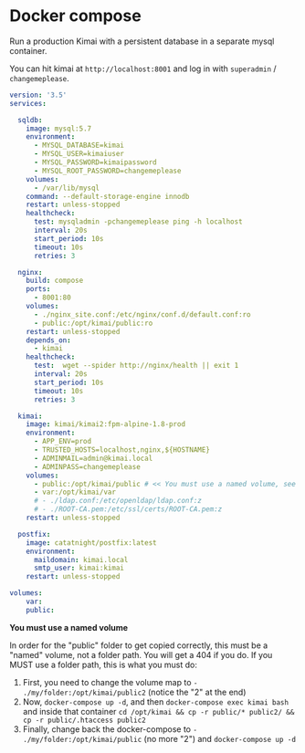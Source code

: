 # Docker compose

Run a production Kimai with a persistent database in a separate mysql container.

You can hit kimai at `http://localhost:8001` and log in with `superadmin` / `changemeplease`.

```yaml
version: '3.5'
services:

  sqldb:
    image: mysql:5.7
    environment:
      - MYSQL_DATABASE=kimai
      - MYSQL_USER=kimaiuser
      - MYSQL_PASSWORD=kimaipassword
      - MYSQL_ROOT_PASSWORD=changemeplease
    volumes:
      - /var/lib/mysql
    command: --default-storage-engine innodb
    restart: unless-stopped
    healthcheck:
      test: mysqladmin -pchangemeplease ping -h localhost
      interval: 20s
      start_period: 10s
      timeout: 10s
      retries: 3

  nginx:
    build: compose
    ports:
      - 8001:80
    volumes:
      - ./nginx_site.conf:/etc/nginx/conf.d/default.conf:ro
      - public:/opt/kimai/public:ro
    restart: unless-stopped
    depends_on:
      - kimai
    healthcheck:
      test:  wget --spider http://nginx/health || exit 1
      interval: 20s
      start_period: 10s
      timeout: 10s
      retries: 3

  kimai:
    image: kimai/kimai2:fpm-alpine-1.8-prod
    environment:
      - APP_ENV=prod
      - TRUSTED_HOSTS=localhost,nginx,${HOSTNAME}
      - ADMINMAIL=admin@kimai.local
      - ADMINPASS=changemeplease
    volumes:
      - public:/opt/kimai/public # << You must use a named volume, see note below
      - var:/opt/kimai/var
      # - ./ldap.conf:/etc/openldap/ldap.conf:z
      # - ./ROOT-CA.pem:/etc/ssl/certs/ROOT-CA.pem:z
    restart: unless-stopped

  postfix:
    image: catatnight/postfix:latest
    environment:
      maildomain: kimai.local
      smtp_user: kimai:kimai
    restart: unless-stopped

volumes:
    var:
    public:
```

**You must use a named volume**

In order for the "public" folder to get copied correctly, this must be a "named" volume, not a folder path. You will get a 404 if you do. If you MUST use a folder path, this is what you must do:

1. First, you need to change the volume map to `- ./my/folder:/opt/kimai/public2` (notice the "2" at the end)
2. Now, `docker-compose up -d`, and then `docker-compose exec kimai bash` and inside that container `cd /opt/kimai && cp -r public/* public2/ && cp -r public/.htaccess public2`
3. Finally, change back the docker-compose to `- ./my/folder:/opt/kimai/public` (no more "2") and `docker-compose up -d`
